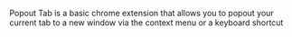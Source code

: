 Popout Tab is a basic chrome extension that allows you to popout your current tab to a new window via the context menu or a keyboard shortcut